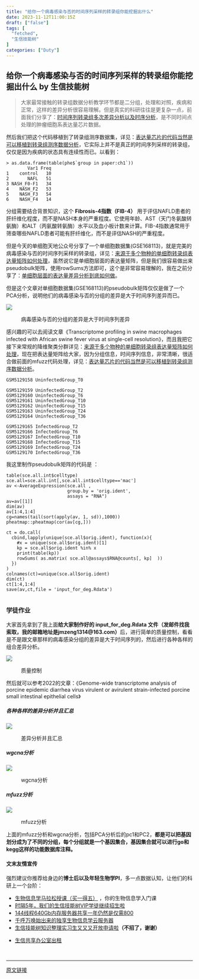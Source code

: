 ```yaml
---
title: "给你一个病毒感染与否的时间序列采样的转录组你能挖掘出什么"
date: 2023-11-12T11:00:15Z
draft: ["false"]
tags: [
  "fetched",
  "生信技能树"
]
categories: ["Duty"]
---
```

给你一个病毒感染与否的时间序列采样的转录组你能挖掘出什么 by 生信技能树
------
<div><section data-tool="mdnice编辑器" data-website="https://www.mdnice.com"><blockquote data-tool="mdnice编辑器"><p>大家最常接触的转录组数据分析教学环节都是二分组，处理和对照，疾病和正常，这样的差异分析很容易理解。但是真实的科研往往是更复杂一点，前面我们分享了：<a href="https://mp.weixin.qq.com/s?__biz=MzAxMDkxODM1Ng==&amp;mid=2247526087&amp;idx=1&amp;sn=a056f317f5c4216d6547ecf8846010ee&amp;scene=21#wechat_redirect" data-linktype="2">时间序列转录组多次差异分析以及时序分析</a>，是不同时间点处理的肿瘤细胞系表达量芯片数据。</p></blockquote><p data-tool="mdnice编辑器">然后我们把这个代码移植到了转录组测序数据集，详见：<a href="https://mp.weixin.qq.com/s?__biz=MzAxMDkxODM1Ng==&amp;mid=2247526101&amp;idx=1&amp;sn=949c6bf9b4637523d96ed2355f347dc6&amp;scene=21#wechat_redirect" data-linktype="2">表达量芯片的代码当然是可以移植到转录组测序数据分析</a>，它实际上并不是真正的时间序列采样的转录组，仅仅是因为疾病的状态具有连续性而已。以看到：</p><pre data-tool="mdnice编辑器"><span></span><code>&gt; as.data.frame(table(phe$`group <span>in</span> paper:ch1`))<br>        Var1 Freq<br>1    control   10<br>2       NAFL   51<br>3 NASH_F0-F1   34<br>4    NASH_F2   53<br>5    NASH_F3   54<br>6    NASH_F4   14<br></code></pre><p data-tool="mdnice编辑器">分组需要结合背景知识，这个 <strong>Fibrosis-4指数（FIB-4）</strong> 用于评估NAFLD患者的肝纤维化程度，而不是NASH本身的严重程度。它使用年龄、AST（天门冬氨酸转氨酶）和ALT（丙氨酸转氨酶）水平以及血小板计数来计算。FIB-4指数通常用于筛查哪些NAFLD患者可能有肝纤维化，而不是评估NASH的严重程度。</p><p data-tool="mdnice编辑器">但是今天的单细胞天地公众号分享了一个单细胞数据集(GSE168113)，就是完美的病毒感染与否的时间序列采样的转录组，详见：<a href="https://mp.weixin.qq.com/s?__biz=MzI1Njk4ODE0MQ==&amp;mid=2247517300&amp;idx=1&amp;sn=341e990586d47f354c622fd0170370dd&amp;scene=21#wechat_redirect" data-linktype="2">来源于多个物种的单细胞转录组表达量矩阵如何处理</a>，虽然说它是单细胞层面的表达量矩阵，但是我们很容易做出来pseudobulk矩阵，使用rowSums方法即可，这个是非常容易理解的，我在之前分享了：<a href="https://mp.weixin.qq.com/s?__biz=MzAxMDkxODM1Ng==&amp;mid=2247517945&amp;idx=1&amp;sn=babf5948237875e5b8e8cf005d480b03&amp;scene=21#wechat_redirect" data-linktype="2">单细胞层面的表达量差异分析到底如何做</a>。</p><p data-tool="mdnice编辑器">但是这个文章对单细胞数据集(GSE168113)的pseudobulk矩阵仅仅是做了一个PCA分析，说明他们的病毒感染与否的分组的差异是大于时间序列差异而已。</p><p><img data-galleryid="" data-ratio="0.3990740740740741" data-s="300,640" data-src="https://mmbiz.qpic.cn/mmbiz_png/cZNhZQ6j4wyOxsrX37pGXZS1UcSAbVnnhnvNzeDW0eBJac0HHEDiaQg53VuCoqnicMfgR6M7C0CwKZclgZ09SHNA/640?wx_fmt=png" data-type="png" data-w="1080" src="https://mmbiz.qpic.cn/mmbiz_png/cZNhZQ6j4wyOxsrX37pGXZS1UcSAbVnnhnvNzeDW0eBJac0HHEDiaQg53VuCoqnicMfgR6M7C0CwKZclgZ09SHNA/640?wx_fmt=png"></p><figure data-tool="mdnice编辑器"><figcaption>病毒感染与否的分组的差异是大于时间序列差异</figcaption></figure><p data-tool="mdnice编辑器">感兴趣的可以去阅读文章《Transcriptome profiling in swine macrophages infected with African swine fever virus at single-cell resolution》，而且我把它接下来常规的降维聚类分群详见：<a href="https://mp.weixin.qq.com/s?__biz=MzI1Njk4ODE0MQ==&amp;mid=2247517300&amp;idx=1&amp;sn=341e990586d47f354c622fd0170370dd&amp;scene=21#wechat_redirect" data-linktype="2">来源于多个物种的单细胞转录组表达量矩阵如何处理</a>，现在把表达量矩阵给大家，因为分组信息，时间序列信息，非常清晰，很适合做前面的mfuzz代码处理，详见：<a href="https://mp.weixin.qq.com/s?__biz=MzAxMDkxODM1Ng==&amp;mid=2247526101&amp;idx=1&amp;sn=949c6bf9b4637523d96ed2355f347dc6&amp;scene=21#wechat_redirect" data-linktype="2">表达量芯片的代码当然是可以移植到转录组测序数据分析</a>。</p><pre data-tool="mdnice编辑器"><span></span><code>GSM5129158 UninfectedGroup_T0<br><br>GSM5129159 UninfectedGroup_T2<br>GSM5129160 UninfectedGroup_T6<br>GSM5129161 UninfectedGroup_T10<br>GSM5129162 UninfectedGroup_T15<br>GSM5129163 UninfectedGroup_T24<br>GSM5129164 UninfectedGroup_T36<br><br>GSM5129165 InfectedGroup_T2<br>GSM5129166 InfectedGroup_T6<br>GSM5129167 InfectedGroup_T10<br>GSM5129168 InfectedGroup_T15<br>GSM5129169 InfectedGroup_T24<br>GSM5129170 InfectedGroup_T36<br></code></pre><p data-tool="mdnice编辑器">我这里制作pseudobulk矩阵的代码是 ：</p><pre data-tool="mdnice编辑器"><span></span><code>table(sce.all.int$celltype)<br>sce.all=sce.all.int[,sce.all.int$celltype==<span>'mac'</span>]<br>av &lt;-AverageExpression(sce.all , <br>                       group.by = <span>'orig.ident'</span>,<br>                       assays = <span>"RNA"</span>)<br>av=av[[<span>1</span>]] <br>dim(av)<br>av[<span>1</span>:<span>4</span>,<span>1</span>:<span>4</span>]<br>cg=names(tail(sort(apply(av, <span>1</span>, sd)),<span>1000</span>)) <br>pheatmap::pheatmap(cor(av[cg,])) <br> <br>ct = do.call(<br>  cbind,lapply(unique(sce.all$orig.ident), <span>function</span>(x){  <br>    <span>#x = unique(sce.all$orig.ident)[1]</span><br>    kp = sce.all$orig.ident %<span>in</span>% x<br>    print(table(kp))<br>    rowSums( as.matrix( sce.all@assays$RNA@counts[, kp]  ))<br>  })<br>)<br>colnames(ct)=unique(sce.all$orig.ident)<br>dim(ct)<br>ct[<span>1</span>:<span>4</span>,<span>1</span>:<span>4</span>]<br>save(av,ct,file = <span>'input_for_deg.Rdata'</span>)<br><br></code></pre><h3 data-tool="mdnice编辑器"><span></span>学徒作业<span></span></h3><p data-tool="mdnice编辑器">大家首先拿到了我上面<strong>给大家制作好的 input_for_deg.Rdata 文件（发邮件找我索取，我的邮箱地址是jmzeng1314@163.com）</strong>后，进行简单的质量控制，看看是不是跟文章那样的病毒感染分组的差异是大于时间序列的，然后进行各种各样的组合差异分析。</p><p><img data-galleryid="" data-ratio="0.5361111111111111" data-s="300,640" data-src="https://mmbiz.qpic.cn/mmbiz_png/cZNhZQ6j4wyOxsrX37pGXZS1UcSAbVnnEwyswhC4yWqGc2HVklu0tYdicbuHSGNFF0x6EEgAW6aby5iavYgS89sA/640?wx_fmt=png" data-type="png" data-w="1080" src="https://mmbiz.qpic.cn/mmbiz_png/cZNhZQ6j4wyOxsrX37pGXZS1UcSAbVnnEwyswhC4yWqGc2HVklu0tYdicbuHSGNFF0x6EEgAW6aby5iavYgS89sA/640?wx_fmt=png"></p><figure data-tool="mdnice编辑器"><figcaption>质量控制</figcaption></figure><p data-tool="mdnice编辑器">然后就可以参考2022的文章：《Genome-wide transcriptome analysis of porcine epidemic diarrhea virus virulent or avirulent strain-infected porcine small intestinal epithelial cells》</p><h5 data-tool="mdnice编辑器"><span></span>各种各样的差异分析并且汇总<span></span></h5><p><img data-galleryid="" data-ratio="0.4537037037037037" data-s="300,640" data-src="https://mmbiz.qpic.cn/mmbiz_png/cZNhZQ6j4wyOxsrX37pGXZS1UcSAbVnnsyCsrTX7Lv33pSR298R0rdN36gVkPxY5lh6fyZiaUAVOMV93YvxKtxA/640?wx_fmt=png" data-type="png" data-w="1080" src="https://mmbiz.qpic.cn/mmbiz_png/cZNhZQ6j4wyOxsrX37pGXZS1UcSAbVnnsyCsrTX7Lv33pSR298R0rdN36gVkPxY5lh6fyZiaUAVOMV93YvxKtxA/640?wx_fmt=png"></p><figure data-tool="mdnice编辑器"><figcaption>差异分析并且汇总</figcaption></figure><h5 data-tool="mdnice编辑器"><span></span>wgcna分析<span></span></h5><p><img data-galleryid="" data-ratio="0.6027777777777777" data-s="300,640" data-src="https://mmbiz.qpic.cn/mmbiz_png/cZNhZQ6j4wyOxsrX37pGXZS1UcSAbVnnS64hI3beGmvIxNoCK6zcMN8ExwiaDrP6LicZzDe41Te7yfFTCyQzttSg/640?wx_fmt=png" data-type="png" data-w="1080" src="https://mmbiz.qpic.cn/mmbiz_png/cZNhZQ6j4wyOxsrX37pGXZS1UcSAbVnnS64hI3beGmvIxNoCK6zcMN8ExwiaDrP6LicZzDe41Te7yfFTCyQzttSg/640?wx_fmt=png"></p><figure data-tool="mdnice编辑器"><figcaption>wgcna分析</figcaption></figure><h5 data-tool="mdnice编辑器"><span></span>mfuzz分析<span></span></h5><p><img data-galleryid="" data-ratio="0.33055555555555555" data-s="300,640" data-src="https://mmbiz.qpic.cn/mmbiz_png/cZNhZQ6j4wyOxsrX37pGXZS1UcSAbVnnnDQhztuRj3ia8Mesj9bOBzcFdPBmHdibQ1ibxNCs7NicZUicTn5giaEUVGLQ/640?wx_fmt=png" data-type="png" data-w="1080" src="https://mmbiz.qpic.cn/mmbiz_png/cZNhZQ6j4wyOxsrX37pGXZS1UcSAbVnnnDQhztuRj3ia8Mesj9bOBzcFdPBmHdibQ1ibxNCs7NicZUicTn5giaEUVGLQ/640?wx_fmt=png"></p><figure data-tool="mdnice编辑器"><figcaption>mfuzz分析</figcaption></figure><p data-tool="mdnice编辑器">上面的mfuzz分析和wgcna分析，包括PCA分析后的pc1和PC2，<strong>都是可以把基因划分成为了不同的分组，每个分组就是一个基因集合，基因集合就可以进行go和kegg这样的功能数据库注释。</strong></p></section><h4 data-tool="mdnice编辑器">文末友情宣传</h4><p data-tool="mdnice编辑器">强烈建议你推荐给身边的<strong>博士后以及年轻生物学PI</strong>，多一点数据认知，让他们的科研上一个台阶：</p><ul data-tool="mdnice编辑器"><li><section><a target="_blank" href="http://mp.weixin.qq.com/s?__biz=MzAxMDkxODM1Ng==&amp;mid=2247526014&amp;idx=1&amp;sn=44afb387fc49b89276386e5182db7bc9&amp;chksm=9b4b26c5ac3cafd35616b2fe9df7fea664e59d75e9970feb322a477beb222ac023f7daebb3dc&amp;scene=21#wechat_redirect" textvalue="生物信息学马拉松授课（买一得‍五）" linktype="text" imgurl="" imgdata="null" data-itemshowtype="0" tab="innerlink" data-linktype="2" hasload="1">生物信息学马拉松授课（买一得五）</a> ，你的生物信息学入门课</section></li><li><section><a target="_blank" href="http://mp.weixin.qq.com/s?__biz=MzAxMDkxODM1Ng==&amp;mid=2247524148&amp;idx=1&amp;sn=7806da6feb41a36493c519c1cfc1d3ac&amp;chksm=9b4bdf8fac3c569960369602f1ef26639cb366b250f233b2297d1f059471c0458335bfc0b829&amp;scene=21#wechat_redirect" textvalue="时隔5年，我们的生信技能树VIP学徒继续招生啦" linktype="text" imgurl="" imgdata="null" data-itemshowtype="0" tab="innerlink" data-linktype="2" hasload="1">时隔5年，我们的生信技能树VIP学徒继续招生啦</a><br></section></li><li><section><a target="_blank" href="http://mp.weixin.qq.com/s?__biz=MzAxMDkxODM1Ng==&amp;mid=2247522831&amp;idx=2&amp;sn=1744efdf428465425a145ff3a982198b&amp;chksm=9b4bdab4ac3c53a28fbecbbff4f254f470b54a7a20468bb753b295b930315e1ec45bcbabc10b&amp;scene=21#wechat_redirect" textvalue="144线程640Gb内存服务器共享一年‍仍然是仅需800" linktype="text" imgurl="" imgdata="null" data-itemshowtype="0" tab="innerlink" data-linktype="2" hasload="1">144线程640Gb内存服务器共享一年仍然是仅需800</a></section></li><li><section><a target="_blank" href="http://mp.weixin.qq.com/s?__biz=MzAxMDkxODM1Ng==&amp;mid=2247519765&amp;idx=1&amp;sn=ce5a8c8182f854c88043059f8c2cb9ff&amp;chksm=9b4bceaeac3c47b88c19941d43dbb1401f3a92206481a0afc41159927868199643f795d62a7e&amp;scene=21#wechat_redirect" textvalue="千呼万唤始出来的独享生物信息学云服务器" linktype="text" imgurl="" imgdata="null" data-itemshowtype="0" tab="innerlink" data-linktype="2" hasload="1">千呼万唤始出来的独享生物信息学云服务器</a></section></li><li><section><a target="_blank" href="http://mp.weixin.qq.com/s?__biz=MzAxMDkxODM1Ng==&amp;mid=2247519765&amp;idx=1&amp;sn=ce5a8c8182f854c88043059f8c2cb9ff&amp;chksm=9b4bceaeac3c47b88c19941d43dbb1401f3a92206481a0afc41159927868199643f795d62a7e&amp;scene=21#wechat_redirect" textvalue="千呼万唤始出来的独享生物信息学云服务器" linktype="text" imgurl="" imgdata="null" data-itemshowtype="0" tab="innerlink" data-linktype="2" hasload="1"></a><a target="_blank" href="http://mp.weixin.qq.com/s?__biz=MzAxMDkxODM1Ng==&amp;mid=2247524275&amp;idx=1&amp;sn=fa592ee29f636f34387491d0fceadd8e&amp;chksm=9b4bdf08ac3c561e0881974b3817beb0a0e514dc1a8df4c34c2b6653da6fa78e09acb03c70c2&amp;scene=21#wechat_redirect" textvalue="生信技能树知识整理实习生又又又开放申请啦" linktype="text" imgurl="" imgdata="null" data-itemshowtype="0" tab="innerlink" data-linktype="2" hasload="1">生信技能树知识整理实习生又又又开放申请啦</a><span><strong>（不招了，谢谢）</strong></span></section></li><li><p><a target="_blank" href="http://mp.weixin.qq.com/s?__biz=MzAxMDkxODM1Ng==&amp;mid=2247524432&amp;idx=1&amp;sn=5b33b0c6807a9e6939c332c58fabff89&amp;chksm=9b4b20ebac3ca9fdb3d8bfaf2bef5552f64eb70e7fae557cc7197fb1a23b3e8bc31b585bf829&amp;scene=21#wechat_redirect" textvalue="生信共享办公室出租" linktype="text" imgurl="" imgdata="null" data-itemshowtype="0" tab="innerlink" data-linktype="2" hasload="1">生信共享办公室出租</a></p></li></ul><p><br></p><p><mp-style-type data-value="3"></mp-style-type></p></div>  
<hr>
<a href="https://mp.weixin.qq.com/s/Ea8jO8WnCbsSst3tJ5Ic_w",target="_blank" rel="noopener noreferrer">原文链接</a>
